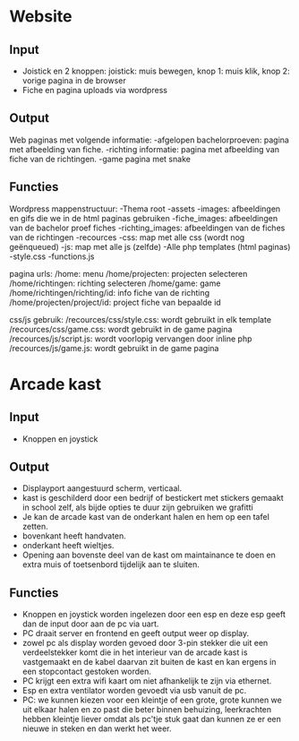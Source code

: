 # Website
## Input
- Joistick en 2 knoppen: joistick: muis bewegen, knop 1: muis klik, knop 2: vorige pagina in de browser
- Fiche en pagina uploads via wordpress

## Output
Web paginas met volgende informatie:
    -afgelopen bachelorproeven: pagina met afbeelding van fiche.
    -richting informatie: pagina met afbeelding van fiche van de richtingen.
    -game pagina met snake

## Functies
Wordpress mappenstructuur:
    -Thema root
        -assets
            -images: afbeeldingen en gifs die we in de html paginas gebruiken
            -fiche_images: afbeeldingen van de bachelor proef fiches
            -richting_images: afbeeldingen van de fiches van de richtingen
        -recources
            -css: map met alle css (wordt nog geënqueued)
            -js: map met alle js (zelfde)
        -Alle php templates (html paginas)
        -style.css
        -functions.js
        
pagina urls:
      /home: menu
      /home/projecten: projecten selecteren
      /home/richtingen: richting selecteren
      /home/game: game
      /home/richtingen/richting/id: info fiche van de richting
      /home/projecten/project/id: project fiche van bepaalde id

css/js gebruik:
    /recources/css/style.css: wordt gebruikt in elk template
    /recources/css/game.css: wordt gebruikt in de game pagina
    /recources/js/script.js: wordt voorlopig vervangen door inline php
    /recources/js/game.js: wordt gebruikt in de game pagina
    
# Arcade kast
## Input
- Knoppen en joystick

## Output
- Displayport aangestuurd scherm, verticaal.
- kast is geschilderd door een bedrijf of bestickert met stickers gemaakt in school zelf, als bijde opties te duur zijn gebruiken we grafitti
- Je kan de arcade kast van de onderkant halen en hem op een tafel zetten.
- bovenkant heeft handvaten.
- onderkant heeft wieltjes.
- Opening aan bovenste deel van de kast om maintainance te doen en extra muis of toetsenbord tijdelijk aan te sluiten. 

## Functies
- Knoppen en joystick worden ingelezen door een esp en deze esp geeft dan de input door aan de pc via uart.
- PC draait server en frontend en geeft output weer op display.
- zowel pc als display worden gevoed door 3-pin stekker die uit een verdeelstekker komt die in het interieur van de arcade kast is vastgemaakt en de kabel daarvan zit buiten de kast en kan ergens in een stopcontact gestoken worden.
- PC krijgt een extra wifi kaart om niet afhankelijk te zijn via ethernet.
- Esp en extra ventilator worden gevoedt via usb vanuit de pc.
- PC: we kunnen kiezen voor een kleintje of een grote, grote kunnen we uit elkaar halen en zo past die beter binnen behuizing, leerkrachten hebben kleintje liever omdat als pc'tje stuk gaat dan kunnen ze er een nieuwe in steken en dan werkt het weer.
